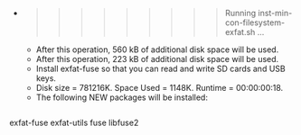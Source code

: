 * >>>>>>>>> Running inst-min-con-filesystem-exfat.sh ...
  * After this operation, 560 kB of additional disk space will be used.
  * After this operation, 223 kB of additional disk space will be used.
  * Install exfat-fuse so that you can read and write SD cards and USB keys.
  * Disk size = 781216K. Space Used = 1148K. Runtime = 00:00:00:18.
  * The following NEW packages will be installed:
  ```bash
exfat-fuse exfat-utils fuse libfuse2
  ```
